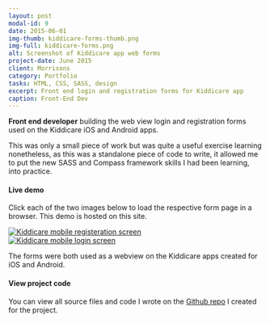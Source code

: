 ```yaml
---
layout: post
modal-id: 9
date: 2015-06-01
img-thumb: kiddicare-forms-thumb.png
img-full: kiddicare-forms.png
alt: Screenshot of Kiddicare app web forms
project-date: June 2015
client: Morrisons
category: Portfolio
tasks: HTML, CSS, SASS, design
excerpt: Front end login and registration forms for Kiddicare app
caption: Front-End Dev
---
```


<strong>Front end developer</strong> building the web view login and registration forms used on the Kiddicare iOS and Android apps.

This was only a small piece of work but was quite a useful exercise learning nonetheless, as this was a standalone piece of code to write, it allowed me to put the new SASS and Compass framework skills I had been learning, into practice.  

#### Live demo

Click each of the two images below to load the respective form page in a browser.  This demo is hosted on this site.  

<div class="row">
	<div class="col-xs-6">
		<a href="{{ base }}/kiddicare-login-screens/register.htm"><img src="{{ base }}/img/portfolio/kiddicare-forms-thumb.png" alt="Kiddicare mobile registeration screen"></a>
	</div>
	<div class="col-xs-6">
		<a href="{{ base }}/kiddicare-login-screens/login.htm">
		<img src="{{ base }}/img/portfolio/kk-login-thumb.jpg" alt="Kiddicare mobile login screen"></a>
	</div>
</div>

The forms were both used as a webview on the Kiddicare apps created for iOS and Android.

#### View project code

You can view all source files and code I wrote on the [Github repo](https://github.com/johnasp/login-screens) I created for the project.  






